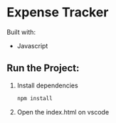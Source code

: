 # Expense Tracker


Built with:

- Javascript

## Run the Project:

1. Install dependencies

   ```bash
   npm install
   ```
2. Open the index.html on vscode
